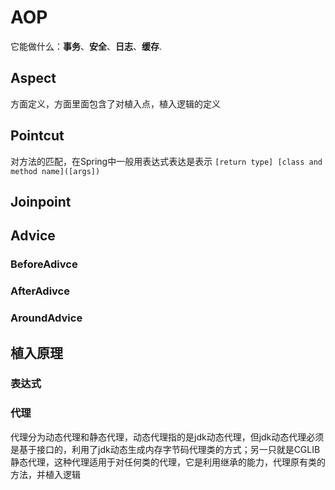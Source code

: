 


# AOP
它能做什么：**事务**、**安全**、**日志**、**缓存**.

## Aspect
方面定义，方面里面包含了对植入点，植入逻辑的定义

## Pointcut
对方法的匹配，在Spring中一般用表达式表达是表示 `[return type] [class and method name]([args])`

## Joinpoint

## Advice

### BeforeAdivce

### AfterAdivce

### AroundAdvice


## 植入原理


### 表达式

### 代理
代理分为动态代理和静态代理，动态代理指的是jdk动态代理，但jdk动态代理必须是基于接口的，利用了jdk动态生成内存字节码代理类的方式；另一只就是CGLIB静态代理，这种代理适用于对任何类的代理，它是利用继承的能力，代理原有类的方法，并植入逻辑



